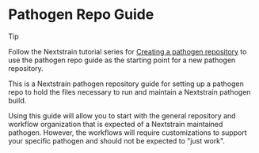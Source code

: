 # Pathogen Repo Guide

> [!TIP]
> Follow the Nextstrain tutorial series for [Creating a pathogen repository][]
> to use the pathogen repo guide as the starting point for a new pathogen repository.


This is a Nextstrain pathogen repository guide for setting up a pathogen
repo to hold the files necessary to run and maintain a Nextstrain pathogen build.

Using this guide will allow you to start with the general repository
and workflow organization that is expected of a Nextstrain maintained pathogen.
However, the workflows will require customizations to support your specific pathogen
and should not be expected to "just work".

[Creating a pathogen repository]: https://docs.nextstrain.org/en/latest/tutorials/creating-a-pathogen-repo/index.html
